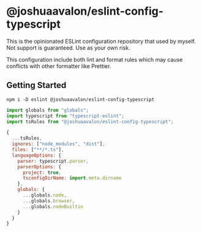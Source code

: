 # @joshuaavalon/eslint-config-typescript

This is the opinionated ESLint configuration repository that used by myself.
Not support is guaranteed. Use as your own risk.

This configuration include both lint and format rules which may cause conflicts with other formatter like Prettier.

## Getting Started

```
npm i -D eslint @joshuaavalon/eslint-config-typescript
```

```js
import globals from "globals";
import typescript from "typescript-eslint";
import tsRules from "@joshuaavalon/eslint-config-typescript";

{
  ...tsRules,
  ignores: ["node_modules", "dist"],
  files: ["**/*.ts"],
  languageOptions: {
    parser: typescript.parser,
    parserOptions: {
      project: true,
      tsconfigDirName: import.meta.dirname
    },
    globals: {
      ...globals.node,
      ...globals.browser,
      ...globals.nodeBuiltin
    }
  }
}
```
